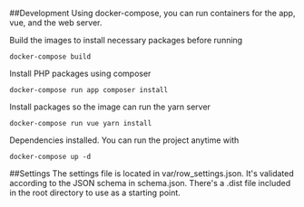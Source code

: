 ##Development
Using docker-compose, you can run containers for the app, vue, and the web server.

Build the images to install necessary packages before running
```
docker-compose build
```
Install PHP packages using composer
```
docker-compose run app composer install
```
Install packages so the image can run the yarn server
```
docker-compose run vue yarn install
```
Dependencies installed. You can run the project anytime with
```
docker-compose up -d
```

##Settings
The settings file is located in var/row_settings.json. It's validated according
to the JSON schema in schema.json.  There's a .dist file included in the root
directory to use as a starting point.
